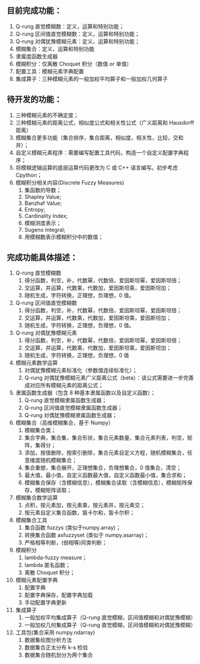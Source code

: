 ## 目前完成功能：
1. Q-rung 直觉模糊数：定义，运算和特别功能；
2. Q-rung 区间值直觉模糊数：定义，运算和特别功能；
3. Q-rung 对偶犹豫模糊元素：定义，运算和特别功能；
4. 模糊集合：定义，运算和特别功能
5. 隶属度函数生成器
6. 模糊积分：仅离散 Choquet 积分（数值 or 单值）
7. 配置工具：模糊元素字典配置
8. 集成算子：三种模糊元素的一般加权平均算子和一般加权几何算子

## 待开发的功能：
1. 三种模糊元素的不确定度；
2. 三种模糊元素的距离公式，相似度公式和相关性公式（广义距离和 Hausdorff 距离）
3. 模糊集合更多功能（集合排序，集合距离，相似度，相关性，比较，交和并）；
4. 自定义模糊元素程序：需要编写配置工具代码，构造一个自定义配置字典程序；
5. 将模糊逻辑运算的底层运算代码更改为 C 或 C++ 语言编写。初步考虑 Cpython；
6. 模糊积分相关内容(Discrete Fuzzy Measures)
   1. 集函数的导数；
   2. Shapley Value;
   3. Banzhaf Value;
   4. Entropy;
   5. Cardinality Index;
   6. 模糊测度表示；
   7. Sugeno Integral;
   8. 用模糊数表示模糊积分中的数值；

## 完成功能具体描述：
1. Q-rung 直觉模糊数
   1. 得分函数，判空，补，代数幂，代数倍，爱因斯坦幂，爱因斯坦倍；
   2. 交运算，并运算，代数乘，代数加，爱因斯坦乘，爱因斯坦加；
   3. 随机生成，字符转换，正理想，负理想，0 值。
2. Q-rung 区间值直觉模糊数
   1. 得分函数，判空，补，代数幂，代数倍，爱因斯坦幂，爱因斯坦倍；
   2. 交运算，并运算，代数乘，代数加，爱因斯坦乘，爱因斯坦加；
   3. 随机生成，字符转换，正理想，负理想，0 值。
3. Q-rung 对偶犹豫模糊元素
   1. 得分函数，判空，补，代数幂，代数倍，爱因斯坦幂，爱因斯坦倍；
   2. 交运算，并运算，代数乘，代数加，爱因斯坦乘，爱因斯坦加；
   3. 随机生成，字符转换，正理想，负理想，0 值
4. 模糊元素数学运算
   1. 对偶犹豫模糊元素标准化（参数值连续标准化）；
   2. Q-rung 对偶犹豫模糊元素广义距离公式（beta）：该公式需要进一步完善成对应所有模糊元素的距离公式；
5. 隶属函数生成器（包含 8 种基本隶属函数以及自定义函数）；
   1. Q-rung 直觉模糊隶属函数生成器；
   2. Q-rung 区间值直觉模糊隶属函数生成器；
   3. Q-rung 对偶犹豫模糊隶属函数生成器；
6. 模糊集合（高维模糊集合，基于 Numpy）
   1. 模糊集合类；
   2. 集合字典，集合集，集合形状，集合元素数量，集合元素列表，判空，矩阵，集得分；
   3. 添加，按值删除，按索引删除，集合元素自定义方程，随机模糊集合，任意维度随机模糊集合；
   4. 集合重塑，集合展开，正理想集合，负理想集合，0 值集合，清空；
   5. 最大值，最小值，自定义函数最大值，自定义函数最小值，集合求和；
   6. 模糊集合保存（含模糊信息），模糊集合读取（含模糊信息），模糊矩阵保存，模糊矩阵读取；
7. 模糊集合数学运算
   1. 点积，按元素加，按元素乘，按元素并，按元素交；
   2. 按元素自定义集合函数，笛卡尔和，笛卡尔积；
8. 模糊集合工具
   1. 集合函数 fuzzys (类似于numpy.array)；
   2. 转换集合函数 asfuzzyset (类似于 numpy.asarray)；
   3. 严格相等判断，(弱相等)同类判断；
9. 模糊积分
   1. lambda-fuzzy measure；
   2. lambda 匿名函数；
   3. 离散 Choquet 积分；
10. 模糊元素配置字典
    1. 配置字典
    2. 配置字典保存，配置字典加载
    3. 手动配置字典更新
11. 集成算子
    1. 一般加权平均集成算子（Q-rung 直觉模糊，区间值模糊和对偶犹豫模糊）
    2. 一般加权几何集成算子（Q-rung 直觉模糊，区间值模糊和对偶犹豫模糊）
12. 工具包(集合采用 numpy.ndarray)
    1. 数据集绘图分析方法
    2. 数据集合正太分布 k-s 检验
    3. 数据集合随机划分为两个集合